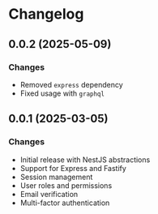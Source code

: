 # Changelog

## 0.0.2 (2025-05-09)

### Changes

- Removed `express` dependency
- Fixed usage with `graphql`

## 0.0.1 (2025-03-05)

### Changes

- Initial release with NestJS abstractions
- Support for Express and Fastify
- Session management
- User roles and permissions
- Email verification
- Multi-factor authentication
